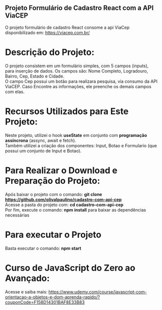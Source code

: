 ## Projeto Formulário de Cadastro React com a API ViaCEP

O projeto formulário de cadastro React consome a api ViaCep disponibilizado em: https://viacep.com.br/ 

# Descrição do Projeto:

O projeto consistem em um formulário simples, com 5 campos (inputs), para inserção de dados. Os campos são: Nome Completo, Logradouro, Bairro, Cep, Estado e Cidade. <br>
O campo Cep possui um botão para realizara pesquisa, via consumo da API ViaCEP. Caso Encontre as informações, ele preenche os demais campos com elas. 

# Recursos Utilizados para Este Projeto:

Neste projeto, utilizei o hook **useState** em conjunto com **programação assíncrona** (assync, await e fetch). <br>
Também utilizei a criação dos componentes: Input, Botao e Formulario (que possui um conjunto de Input e Botao).

# Para Realizar o Download e Preparação do Projeto:

Após baixar o projeto com o comando: **git clone https://github.com/olivalpaulino/cadastro-com-api-cep** <br>
Acesse a pasta do projeto com: **cd cadastro-com-api-cep** <br>
Por fim, execute o comando: **npm install** para baixar as dependências necessárias

# Para executar o Projeto

Basta executar o comando: **npm start**

# Curso de JavaScript do Zero ao Avançado:

Acesse e saiba mais: https://www.udemy.com/course/javascript-com-orientacao-a-objetos-e-dom-aprenda-rapido/?couponCode=F158D14301BAF8E33B83